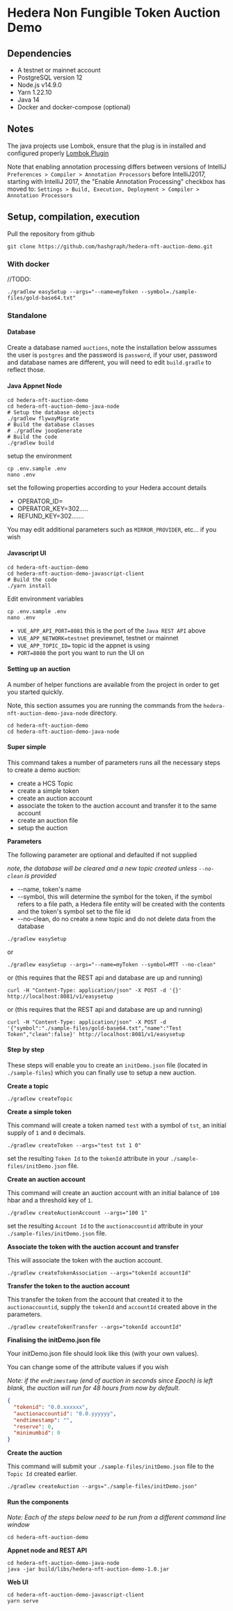 # Hedera Non Fungible Token Auction Demo

## Dependencies

* A testnet or mainnet account
* PostgreSQL version 12
* Node.js v14.9.0
* Yarn 1.22.10
* Java 14
* Docker and docker-compose (optional)

## Notes

The java projects use Lombok, ensure that the plug is in installed and configured properly [Lombok Plugin](https://www.baeldung.com/lombok-ide)

Note that enabling annotation processing differs between versions of IntelliJ `Preferences > Compiler > Annotation Processors` before IntelliJ2017, starting with IntelliJ 2017, the "Enable Annotation Processing" checkbox has moved to: `Settings > Build, Execution, Deployment > Compiler > Annotation Processors`

## Setup, compilation, execution

Pull the repository from github

```shell
git clone https://github.com/hashgraph/hedera-nft-auction-demo.git
```

### With docker

//TODO:

```shell script
./gradlew easySetup --args="--name=myToken --symbol=./sample-files/gold-base64.txt"
```

### Standalone

#### Database

Create a database named `auctions`, note the installation below asssumes the user is `postgres` and the password is `password`, if your user, password and database names are different, you will need to edit `build.gradle` to reflect those.

#### Java Appnet Node

```shell
cd hedera-nft-auction-demo
cd hedera-nft-auction-demo-java-node
# Setup the database objects
./gradlew flywayMigrate
# Build the database classes
# ./gradlew jooqGenerate
# Build the code
./gradlew build
```

setup the environment

```shell
cp .env.sample .env
nano .env
```

set the following properties according to your Hedera account details

* OPERATOR_ID=
* OPERATOR_KEY=302.....
* REFUND_KEY=302.......

You may edit additional parameters such as `MIRROR_PROVIDER`, etc... if you wish

#### Javascript UI

```shell
cd hedera-nft-auction-demo
cd hedera-nft-auction-demo-javascript-client
# Build the code
./yarn install
```

Edit environment variables

```shell
cp .env.sample .env
nano .env
```

* `VUE_APP_API_PORT=8081` this is the port of the `Java REST API` above
* `VUE_APP_NETWORK=testnet` previewnet, testnet or mainnet
* `VUE_APP_TOPIC_ID=` topic id the appnet is using
* `PORT=8080` the port you want to run the UI on

#### Setting up an auction

A number of helper functions are available from the project in order to get you started quickly.

Note, this section assumes you are running the commands from the `hedera-nft-auction-demo-java-node` directory.

```shell
cd hedera-nft-auction-demo
cd hedera-nft-auction-demo-java-node
```

#### Super simple

This command takes a number of parameters runs all the necessary steps to create a demo auction:

* create a HCS Topic
* create a simple token
* create an auction account
* associate the token to the auction account and transfer it to the same account
* create an auction file
* setup the auction

__Parameters__

The following parameter are optional and defaulted if not supplied 

*note, the database will be cleared and a new topic created unless `--no-clean` is provided*

* --name, token's name
* --symbol, this will determine the symbol for the token, if the symbol refers to a file path, a Hedera file entity will be created with the contents and the token's symbol set to the file id 
* --no-clean, do no create a new topic and do not delete data from the database 

```shell
./gradlew easySetup
```

or

```shell
./gradlew easySetup --args="--name=myToken --symbol=MTT --no-clean"
```

or (this requires that the REST api and database are up and running)

```shell script
curl -H "Content-Type: application/json" -X POST -d '{}' http://localhost:8081/v1/easysetup
```

or (this requires that the REST api and database are up and running)

```shell script
curl -H "Content-Type: application/json" -X POST -d '{"symbol":"./sample-files/gold-base64.txt","name":"Test Token","clean":false}' http://localhost:8081/v1/easysetup
```

#### Step by step

These steps will enable you to create an `initDemo.json` file (located in `./sample-files`) which you can finally use to setup a new auction.

__Create a topic__

```shell
./gradlew createTopic
```

__Create a simple token__

This command will create a token named `test` with a symbol of `tst`, an initial supply of `1` and `0` decimals.

```shell
./gradlew createToken --args="test tst 1 0"
```

set the resulting `Token Id` to the `tokenId` attribute in your `./sample-files/initDemo.json` file.

__Create an auction account__

This command will create an auction account with an initial balance of `100` hbar and a threshold key of `1`.

```shell
./gradlew createAuctionAccount --args="100 1"
```

set the resulting `Account Id` to the `auctionaccountid` attribute in your `./sample-files/initDemo.json` file.

__Associate the token with the auction account and transfer__

This will associate the token with the auction account.

```shell
./gradlew createTokenAssociation --args="tokenId accountId"
```

__Transfer the token to the auction account__

This transfer the token from the account that created it to the `auctionaccountid`, supply the `tokenId` and `accountId` created above in the parameters.

```shell
./gradlew createTokenTransfer --args="tokenId accountId"
```

__Finalising the initDemo.json file__

Your initDemo.json file should look like this (with your own values).

You can change some of the attribute values if you wish

*Note: if the `endtimestamp` (end of auction in seconds since Epoch) is left blank, the auction will run for 48 hours from now by default.*

```json
{
  "tokenid": "0.0.xxxxxx",
  "auctionaccountid": "0.0.yyyyyy",
  "endtimestamp": "",
  "reserve": 0,
  "minimumbid": 0
}
```

__Create the auction__

This command will submit your `./sample-files/initDemo.json` file to the `Topic Id` created earlier.

```shell
./gradlew createAuction --args="./sample-files/initDemo.json"
```

#### Run the components

_Note: Each of the steps below need to be run from a different command line window_

```shell
cd hedera-nft-auction-demo
```

__Appnet node and REST API__

```shell
cd hedera-nft-auction-demo-java-node
java -jar build/libs/hedera-nft-auction-demo-1.0.jar
```

__Web UI__

```shell
cd hedera-nft-auction-demo-javascript-client
yarn serve
```

